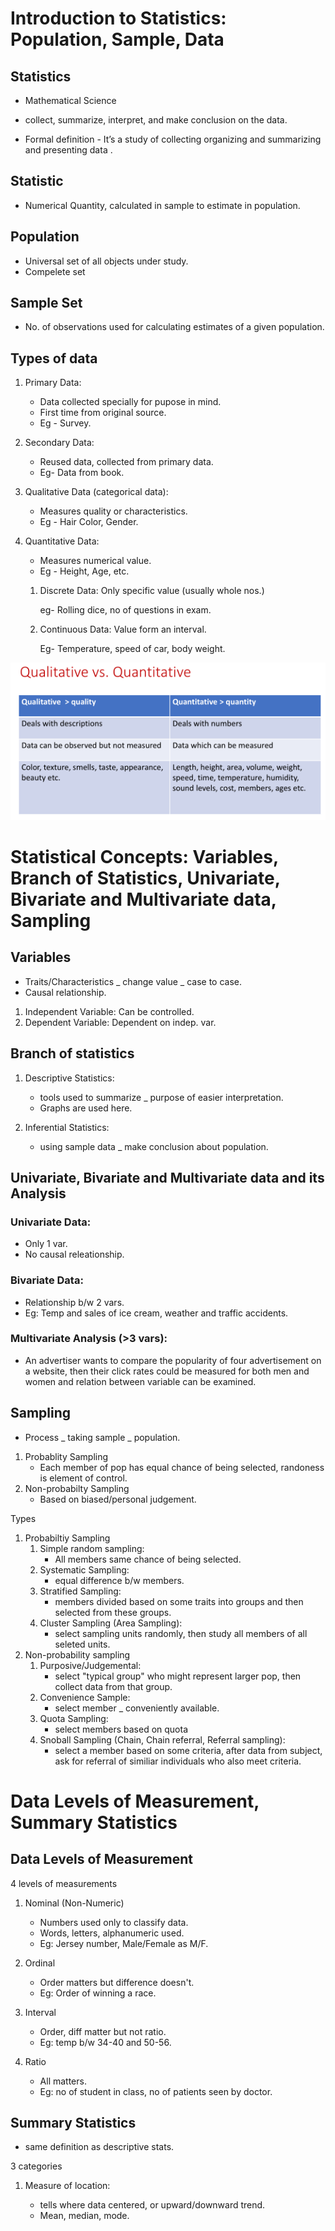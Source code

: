 # Introduction to Statistics: Population, Sample, Data

## Statistics

- Mathematical Science
- collect, summarize, interpret, and make conclusion on the data.

- Formal definition - It’s a study of collecting organizing and summarizing and
presenting data .

## Statistic

- Numerical Quantity, calculated in sample to estimate in population.

## Population

- Universal set of all objects under study.
- Compelete set

## Sample Set

- No. of observations used for calculating estimates of a given population.

## Types of data

1. Primary Data:
   - Data collected specially for pupose in mind.
   - First time from original source.
   - Eg - Survey.
2. Secondary Data:
   - Reused data, collected from primary data.
   - Eg- Data from book.
3. Qualitative Data (categorical data):
    - Measures quality or characteristics.
    - Eg - Hair Color, Gender.
4. Quantitative Data:
   - Measures numerical value.
   - Eg - Height, Age, etc.


   1. Discrete Data:
      Only specific value (usually whole nos.)

      eg- Rolling dice, no of questions in exam. 
   2. Continuous Data:
      Value form an interval.

      Eg- Temperature, speed of car, body weight.

![as](Screenshot_2022-10-12-11-46-28_1920x1080.png)

# Statistical Concepts: Variables, Branch of Statistics, Univariate, Bivariate and Multivariate data, Sampling

## Variables
- Traits/Characteristics _ change value _ case to case.
- Causal relationship.
1. Independent Variable: Can be controlled.
2. Dependent Variable: Dependent on indep. var.

## Branch of statistics
1. Descriptive Statistics:
   - tools used to summarize _ purpose of easier interpretation. 
   - Graphs are used here.

2. Inferential Statistics:
   - using sample data _ make conclusion about population.

## Univariate, Bivariate and Multivariate data and its Analysis

### Univariate Data:
- Only 1 var.
- No causal releationship.

### Bivariate Data:
- Relationship b/w 2 vars.
- Eg: Temp and sales of ice cream, weather and traffic accidents.

### Multivariate Analysis (>3 vars):
- An advertiser wants to compare the popularity of four advertisement on a website,
then their click rates could be measured for both men and women and relation
between variable can be examined.

## Sampling
- Process _ taking sample _ population.

1. Probablity Sampling
   - Each member of pop has equal chance of being selected, randoness is element of control.
2. Non-probabilty Sampling
   - Based on biased/personal judgement.

Types
1. Probabiltiy Sampling
   1. Simple random sampling:
      - All members same chance of being selected.
   2. Systematic Sampling:
      - equal difference b/w members.
   3. Stratified Sampling:
      - members divided based on some traits into groups and then selected from these groups.
   4. Cluster Sampling (Area Sampling):
      - select sampling units randomly, then study all members of all seleted units.
2. Non-probability sampling
   1. Purposive/Judgemental:
      - select "typical group" who might represent larger pop, then collect data from that group.
   2. Convenience Sample:
      - select member _ conveniently available.
   3. Quota Sampling:
      - select members based on quota
   4. Snoball Sampling (Chain, Chain referral, Referral sampling):
      - select a member based on some criteria, after data from subject, ask for referral of similiar individuals who also meet criteria.

# Data Levels of Measurement, Summary Statistics

## Data Levels of Measurement

4 levels of measurements

1. Nominal (Non-Numeric)
   - Numbers used only to classify data.
   - Words, letters, alphanumeric used.
   - Eg: Jersey number, Male/Female as M/F.

2. Ordinal
   - Order matters but difference doesn't.
   - Eg: Order of winning a race.

3. Interval
   - Order, diff matter but not ratio.
   - Eg: temp b/w 34-40 and 50-56.

4. Ratio

   - All matters.
   - Eg: no of student in class, no of patients seen by doctor.

## Summary Statistics
- same definition as descriptive stats.

3 categories

1. Measure of location:

   - tells where data centered, or upward/downward trend.
   - Mean, median, mode.

